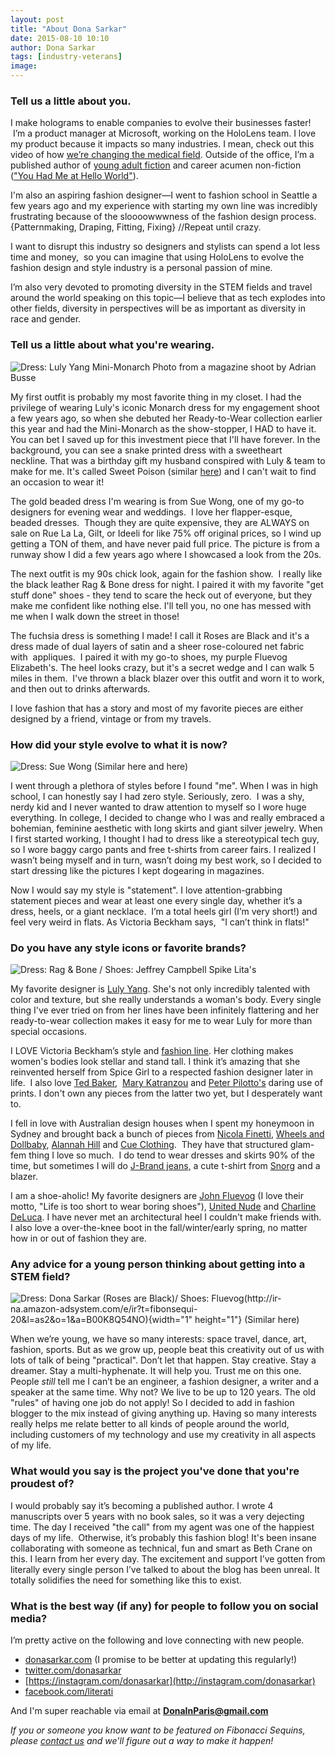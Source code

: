 ```yaml
---
layout: post
title: "About Dona Sarkar"
date: 2015-08-10 10:10
author: Dona Sarkar
tags: [industry-veterans]
image:
---
```


### Tell us a little about you.

I make holograms to enable companies to evolve their businesses faster!  I’m a product manager at Microsoft, working on the HoloLens team. I love my product because it impacts so many industries. I mean, check out this video of how [we’re changing the medical field](https://www.youtube.com/watch?v=SKpKlh1-en0). Outside of the office, I’m a published author of [young adult fiction](http://www.amazon.com/Dona-Sarkar/e/B002PN0YHO/ref=sr_ntt_srch_lnk_1?qid=1440348202&sr=8-1) and career acumen non-fiction (["You Had Me at Hello World"](http://www.amazon.com/You-Had-Hello-World-Mentoring-ebook/dp/B0147SC2WO/ref=sr_1_1?s=digital-text&ie=UTF8&qid=1440345393&sr=1-1&keywords=you+had+me+at+hello+world&pebp=1440345395480&perid=07WE9PBXX1EMY88RDEM4)).

I'm also an aspiring fashion designer—I went to fashion school in Seattle a few years ago and my experience with starting my own line was incredibly frustrating because of the sloooowwwness of the fashion design process. {Patternmaking, Draping, Fitting, Fixing} //Repeat until crazy.

I want to disrupt this industry so designers and stylists can spend a lot less time and money,  so you can imagine that using HoloLens to evolve the fashion design and style industry is a personal passion of mine.

I’m also very devoted to promoting diversity in the STEM fields and travel around the world speaking on this topic—I believe that as tech explodes into other fields, diversity in perspectives will be as important as diversity in race and gender.

### Tell us a little about what you're wearing.

 
![Dress: [Luly Yang Mini-Monarch](https://lulyyang.com/stretch-mikado-monarch-print-tulip-hem-dress) 
Photo from a magazine shoot by [Adrian Busse](http://www.adrianbusse.com/)](https://fibonaccisequinsblog.com/wp-content/uploads/2015/08/Luly1.jpg)

My first outfit is probably my most favorite thing in my closet. I had the privilege of wearing Luly's iconic Monarch dress for my engagement shoot a few years ago, so when she debuted her Ready-to-Wear collection earlier this year and had the Mini-Monarch as the show-stopper, I HAD to have it.  You can bet I saved up for this investment piece that I'll have forever. In the background, you can see a snake printed dress with a sweetheart neckline. That was a birthday gift my husband conspired with Luly & team to make for me. It's called Sweet Poison (similar [here](https://lulyyang.com/shop-collections/luly-yang/aurelia-strapless-pleated-a-line-cocktail-dress-1810)) and I can't wait to find an occasion to wear it!

The gold beaded dress I'm wearing is from Sue Wong, one of my go-to designers for evening wear and weddings.  I love her flapper-esque, beaded dresses.  Though they are quite expensive, they are ALWAYS on sale on Rue La La, Gilt, or Ideeli for like 75% off original prices, so I wind up getting a TON of them, and have never paid full price. The picture is from a runway show I did a few years ago where I showcased a look from the 20s.

The next outfit is my 90s chick look, again for the fashion show.  I really like the black leather Rag & Bone dress for night. I paired it with my favorite "get stuff done" shoes - they tend to scare the heck out of everyone, but they make me confident like nothing else. I'll tell you, no one has messed with me when I walk down the street in those!

The fuchsia dress is something I made! I call it Roses are Black and it's a dress made of dual layers of satin and a sheer rose-coloured net fabric with  appliques.  I paired it with my go-to shoes, my purple Fluevog Elizabeth's. The heel looks crazy, but it's a secret wedge and I can walk 5 miles in them.  I've thrown a black blazer over this outfit and worn it to work, and then out to drinks afterwards.

I love fashion that has a story and most of my favorite pieces are either designed by a friend, vintage or from my travels.

### How did your style evolve to what it is now?

 
![Dress: [Sue Wong](http://www.shopstyle.com/action/loadRetailerProductPage?id=449375190&pid=uid4889-31045667-16) (Similar [here](http://www.shopstyle.com/action/loadRetailerProductPage?id=449375190&pid=uid4889-31045667-16) and [here](http://www.shopstyle.com/action/loadRetailerProductPage?id=455872956&pid=uid4889-31045667-16))](https://fibonaccisequinsblog.com/wp-content/uploads/2015/08/RunWay1-683x1024.jpg)

I went through a plethora of styles before I found "me". When I was in high school, I can honestly say I had zero style. Seriously, zero.  I was a shy, nerdy kid and I never wanted to draw attention to myself so I wore huge everything. In college, I decided to change who I was and really embraced a bohemian, feminine aesthetic with long skirts and giant silver jewelry. When I first started working, I thought I had to dress like a stereotypical tech guy, so I wore baggy cargo pants and free t-shirts from career fairs. I realized I wasn’t being myself and in turn, wasn’t doing my best work, so I decided to start dressing like the pictures I kept dogearing in magazines.

Now I would say my style is "statement". I love attention-grabbing statement pieces and wear at least one every single day, whether it’s a dress, heels, or a giant necklace.  I’m a total heels girl (I’m very short!) and feel very weird in flats. As Victoria Beckham says,  "I can’t think in flats!"

### Do you have any style icons or favorite brands?

 
![Dress: [Rag & Bone](http://www.shopstyle.com/browse/dresses?fts=rag+and+bone+leather) / Shoes: [Jeffrey Campbell Spike Lita's](http://www.jeffreycampbellshoes.com/vault/spike#.VcTaf25Viko)](https://fibonaccisequinsblog.com/wp-content/uploads/2015/08/Vogue-680x1024.jpg)

My favorite designer is [Luly Yang](https://lulyyang.com/). She's not only incredibly talented with color and texture, but she really understands a woman's body. Every single thing I've ever tried on from her lines have been infinitely flattering and her ready-to-wear collection makes it easy for me to wear Luly for more than special occasions.

I LOVE Victoria Beckham’s style and [fashion line](https://www.victoriabeckham.com/ready-to-wear/). Her clothing makes women's bodies look stellar and stand tall. I think it’s amazing that she reinvented herself from Spice Girl to a respected fashion designer later in life.  I also love [Ted Baker](http://www.tedbaker.com/us/Womens/c/category_womens),  [Mary Katranzou](https://www.google.com/url?sa=t&rct=j&q=&esrc=s&source=web&cd=1&cad=rja&uact=8&ved=0CEIQFjAAahUKEwiwubHZqpfHAhWE0IAKHVYoCVQ&url=https%3A%2F%2Fwww.marykatrantzou.com%2F&ei=ANXEVbC5NIShgwTW0KSgBQ&usg=AFQjCNGBULPUQginGsIJAUUYWR_sTPUr5g&sig2=kfVwUR-JE2nuYOgtzagwAQ&bvm=bv.99804247,d.eXY) and [Peter Pilotto's](https://www.google.com/url?sa=t&rct=j&q=&esrc=s&source=web&cd=1&cad=rja&uact=8&sqi=2&ved=0CDsQFjAAahUKEwj27aScq5fHAhVC04AKHajNDTM&url=http%3A%2F%2Fwww.peterpilotto.com%2F&ei=jdXEVbbzCcKmgwSom7eYAw&usg=AFQjCNEpevAAoV05Z4Ouc1EQNh49bAhDZw&sig2=p0n78HwMHDJN6r0HhLN5Ng&bvm=bv.99804247,d.eXY) daring use of prints. I don't own any pieces from the latter two yet, but I desperately want to.

I fell in love with Australian design houses when I spent my honeymoon in Sydney and brought back a bunch of pieces from [Nicola Finetti](https://www.google.com/url?sa=t&rct=j&q=&esrc=s&source=web&cd=1&cad=rja&uact=8&ved=0CB4QFjAAahUKEwikrcTbsZfHAhUKig0KHbG0B1Y&url=http%3A%2F%2Fwww.nicolafinetti.com%2F&ei=XNzEVaSPGYqUNrHpnrAF&usg=AFQjCNGEADm0fn9RKbTAwxIpLT4WxdZTXQ&sig2=7sikPwFwJsY_v5VCfWHt9A&bvm=bv.99804247,d.eXY), [Wheels and Dollbaby](http://www.wheelsanddollbaby.com/), [Alannah Hill](http://shop.alannahhill.com.au/) and [Cue Clothing](https://www.cue.cc/).  They have that structured glam-fem thing I love so much.  I do tend to wear dresses and skirts 90% of the time, but sometimes I will do [J-Brand jeans,](http://www.jbrandjeans.com/jeans/l/1915) a cute t-shirt from [Snorg](http://www.snorgtees.com/) and a blazer.

I am a shoe-aholic! My favorite designers are [John Fluevog](https://www.fluevog.com/shop/?r%5b%5d=gender:women) (I love their motto, "Life is too short to wear boring shoes"), [United Nude](http://unitednude.com/) and [Charline DeLuca](http://www.charlinedeluca.com/collection.php). I have never met an architectural heel I couldn't make friends with.  I also love a over-the-knee boot in the fall/winter/early spring, no matter how in or out of fashion they are.

### Any advice for a young person thinking about getting into a STEM field?

 
![Dress: Dona Sarkar (Roses are Black)/ Shoes: [Fluevog](https://www.fluevog.com/)(http://ir-na.amazon-adsystem.com/e/ir?t=fibonsequi-20&l=as2&o=1&a=B00K8Q54NO){width="1" height="1"} (Similar [here](http://www.amazon.com/gp/product/B00K8Q54PM/ref=as_li_tl?ie=UTF8&camp=1789&creative=9325&creativeASIN=B00K8Q54PM&linkCode=as2&tag=fibonsequi-20&linkId=WUPITZW7RCCYN7VQ))](https://fibonaccisequinsblog.com/wp-content/uploads/2015/08/Engagement-e1438966712941.jpg)

When we’re young, we have so many interests: space travel, dance, art, fashion, sports. But as we grow up, people beat this creativity out of us with lots of talk of being "practical". Don’t let that happen. Stay creative. Stay a dreamer. Stay a multi-hyphenate. It will help you. Trust me on this one. People *still* tell me I can’t be an engineer, a fashion designer, a writer and a speaker at the same time. Why not? We live to be up to 120 years. The old "rules" of having one job do not apply! So I decided to add in fashion blogger to the mix instead of giving anything up. Having so many interests really helps me relate better to all kinds of people around the world, including customers of my technology and use my creativity in all aspects of my life.

### What would you say is the project you've done that you're proudest of?

I would probably say it’s becoming a published author. I wrote 4 manuscripts over 5 years with no book sales, so it was a very dejecting time. The day I received "the call" from my agent was one of the happiest days of my life.  Otherwise, it’s probably this fashion blog! It's been insane collaborating with someone as technical, fun and smart as Beth Crane on this. I learn from her every day. The excitement and support I’ve gotten from literally every single person I’ve talked to about the blog has been unreal. It totally solidifies the need for something like this to exist.

### What is the best way (if any) for people to follow you on social media?

I’m pretty active on the following and love connecting with new people.

- [donasarkar.com](http://donasarkar.com) (I promise to be better at updating this regularly!)
- [twitter.com/donasarkar](http://twitter.com/donasarkar)
- [https://instagram.com/donasarkar](http://instagram.com/donasarkar)
- [facebook.com/literati](http://facebook.com/literati)

And I'm super reachable via email at **<DonaInParis@gmail.com>**

*If you or someone you know want to be featured on Fibonacci Sequins, please [contact us](mailto:hello@bethcrane.com) and we'll figure out a way to make it happen!*

